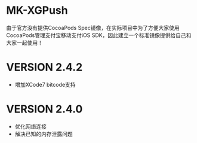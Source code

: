 # MK-XGPush
由于官方没有提供CocoaPods Spec镜像，在实际项目中为了方便大家使用CocoaPods管理支付宝移动支付iOS SDK，因此建立一个标准镜像提供给自己和大家一起使用！

# VERSION 2.4.2
* 增加XCode7 bitcode支持

# VERSION 2.4.0
* 优化网络连接
* 解决已知的内存泄露问题
